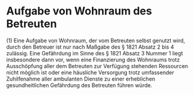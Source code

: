 # Aufgabe von Wohnraum des Betreuten

(1) Eine Aufgabe von Wohnraum, der vom Betreuten selbst genutzt wird, durch den Betreuer ist nur nach Maßgabe des § 1821 Absatz 2 bis 4 zulässig. Eine Gefährdung im Sinne des § 1821 Absatz 3 Nummer 1 liegt insbesondere dann vor, wenn eine Finanzierung des Wohnraums trotz Ausschöpfung aller dem Betreuten zur Verfügung stehenden Ressourcen nicht möglich ist oder eine häusliche Versorgung trotz umfassender Zuhilfenahme aller ambulanten Dienste zu einer erheblichen gesundheitlichen Gefährdung des Betreuten führen würde.